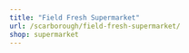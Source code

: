 ```yaml
---
title: "Field Fresh Supermarket"
url: /scarborough/field-fresh-supermarket/
shop: supermarket
---
```

